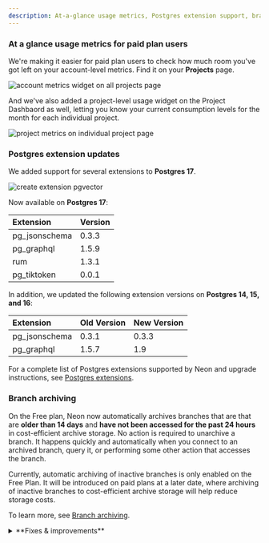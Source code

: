 ```yaml
---
description: At-a-glance usage metrics, Postgres extension support, branch archiving 
---
```


### At a glance usage metrics for paid plan users

We're making it easier for paid plan users to check how much room you've got left on your account-level metrics. Find it on your **Projects** page.

![account metrics widget on all projects page](/docs/relnotes/paid-plan/account_metrics_widget.png)

And we've also added a project-level usage widget on the Project Dashbaord as well, letting you know your current consumption levels for the month for each individual project.

![project metrics on individual project page](/docs/relnotes/paid-plan/project_limits_widget.png)

### Postgres extension updates

We added support for several extensions to **Postgres 17**.

![create extension pgvector](/docs/relnotes/create_extension_pgvector.png)

Now available on **Postgres 17**:

| Extension    | Version |
| :----------- | :------ |
| pg_jsonschema| 0.3.3   |
| pg_graphql   | 1.5.9   |
| rum          | 1.3.1   |
| pg_tiktoken  | 0.0.1   |

In addition, we updated the following extension versions on **Postgres 14, 15, and 16**:

| Extension     | Old Version | New Version |
| :------------ | :---------- | :---------- |
| pg_jsonschema | 0.3.1       | 0.3.3       |
| pg_graphql    | 1.5.7       | 1.9         |

For a complete list of Postgres extensions supported by Neon and upgrade instructions, see [Postgres extensions](/docs/extensions/pg-extensions).

### Branch archiving

On the Free plan, Neon now automatically archives branches that are that are **older than 14 days** and **have not been accessed for the past 24 hours** in cost-efficient archive storage. No action is required to unarchive a branch. It happens quickly and automatically when you connect to an archived branch, query it, or performing some other action that accesses the branch.

Currently, automatic archiving of inactive branches is only enabled on the Free Plan. It will be introduced on paid plans at a later date, where archiving of inactive branches to cost-efficient archive storage will help reduce storage costs.

To learn more, see [Branch archiving](/docs/guides/branch-archiving).

<details>

<summary>**Fixes & improvements**</summary>

- **Contact support form improvements**:

  FF: You can now attach files along with your problem description when requesting help from Neon support. File size limit is 50 MB and we support the following file types:

  - PDF (.pdf)
  - PNG (.png)
  - JPEG (.jpeg)
  - GIF (.gif)
  - Text (.txt)

- **More local disk space for Neon computes**

  We increased the local disk space allocation for Neon computes, which will now receive 15 GiB x maximum vCPU setting with a minimum of 20 GiB. This change ensures optimal handling of temporary data, query operations, and maintenance tasks in Postgres.

- **Neon Console enhancements**
  - FF: The Organizations Members and Collaborators tables now support sorting.
  - The Neon Vercel Integration is now supported on Organization-owned projects.
  - The **psql** `\d` (describe) commands accessible via the Neon SQL Editor were updated for Postgres 17 compatibility.

- **Neon CLI enhancements**

  The Neon CLI was updated to version 2.4.0. For upgrade instructions, see [Upgrading the Neon CLI](https://neon.tech/docs/reference/cli-install#upgrade).
  
  The `branches list` command now shows a branches `Current State`. Current branch states include:

  - `init` - the branch is being created but is not available for querying.
  - `ready` - the branch is fully operational and ready for querying. Expect normal query response times.
  - `archived` - the branch is stored in cost-effective archive storage. Expect slow query response times.  

  ```bash
  neon branches list --project-id green-hat-46829796
  ┌───────────────────────────┬──────┬─────────┬───────────────┬──────────────────────┐
  │ Id                        │ Name │ Default │ Current State │ Created At           │
  ├───────────────────────────┼──────┼─────────┼───────────────┼──────────────────────┤
  │ br-muddy-firefly-a7kzf0d4 │ main │ true    │ ready         │ 2024-10-30T14:59:57Z │
  └───────────────────────────┴──────┴─────────┴───────────────┴──────────────────────┘
  ```

  The previously reported `Updated At` value was removed from the `branches list` output. This value reflected internal metadata changes only.


- **Neon Authorize** is now supported on Neon projects running Postgres 17. Previously, it was only available on Postgres 14, 15, and 16 projects.

    Neon Authorize lets you move Postgres Row-Level Security (RLS) policies into your codebase. To learn more, read the [announcement](https://neon.tech/blog/introducing-neon-authorize) or check out the [docs](/guides/neon-authorize).

- **Neon API changes**

We've introduced several new endpoints for managing Organizations. The new endpoints include:

- [Get organization details](https://api-docs.neon.tech/reference/getorganization)
- [Get organization members](https://api-docs.neon.tech/reference/getorganizationmembers)
- [Get organization member details](https://api-docs.neon.tech/reference/getorganizationmember)
- [Get organization invitation details](https://api-docs.neon.tech/reference/getorganizationinvitations)
- [Create organizations invitations](https://api-docs.neon.tech/reference/createorganizationinvitations)

- **Fixes**

  - The previous state (the previous query) was not cleared after select a query from the **History** list in the **Neon SQL Editor**, causing the previous query to be run instead of the query that was selected from the **History** list.
  - Fixed an issue where resetting a branch from its parent regenerated passwords on the child branch, which should only occur when the parent branch is defined as a protected branch.
  - Fixed an issue on the **Monitoring** page where lines on the **RAM** and **Working set size** graphs overflowed the graph area.
  - Removed usage alerts from shared Neon projects. The alerts should only appear for project owners.
  - Add validation that prevents an Organization name from being left blank when creating a new Organization.
  - Fix an issue with the **psql** `\help` or `\h` commands accessible via the Neon SQL Editor. The specified help page failed to display.


</details>
